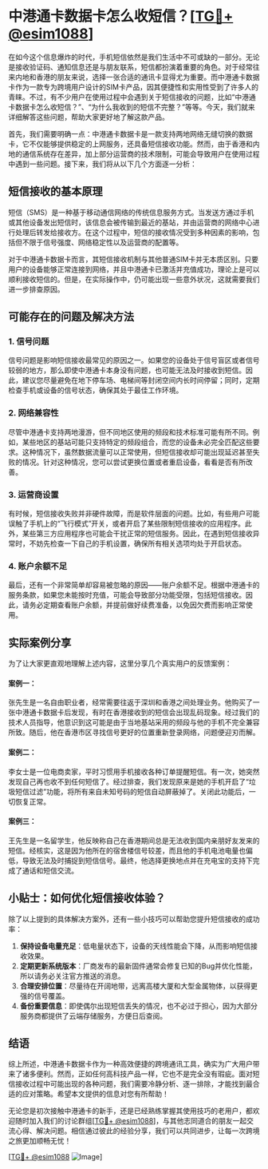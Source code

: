 # 中港通卡数据卡怎么收短信？[[TG💪+ @esim1088](https://t.me/s/esim1088)]

在如今这个信息爆炸的时代，手机短信依然是我们生活中不可或缺的一部分。无论是接收验证码、通知信息还是与朋友联系，短信都扮演着重要的角色。对于经常往来内地和香港的朋友来说，选择一张合适的通讯卡显得尤为重要。而中港通卡数据卡作为一款专为跨境用户设计的SIM卡产品，因其便捷性和实用性受到了许多人的青睐。不过，有不少用户在使用过程中会遇到关于短信接收的问题，比如“中港通卡数据卡怎么收短信？”、“为什么我收到的短信不完整？”等等。今天，我们就来详细解答这些问题，帮助大家更好地了解这款产品。

首先，我们需要明确一点：中港通卡数据卡是一款支持两地网络无缝切换的数据卡，它不仅能够提供稳定的上网服务，还具备短信接收功能。然而，由于香港和内地的通信系统存在差异，加上部分运营商的技术限制，可能会导致用户在使用过程中遇到一些问题。接下来，我们将从以下几个方面逐一分析：

## 短信接收的基本原理

短信（SMS）是一种基于移动通信网络的传统信息服务方式。当发送方通过手机或其他设备发出短信时，该信息会被传输到最近的基站，并由运营商的网络中心进行处理后转发给接收方。在这个过程中，短信的接收情况受到多种因素的影响，包括但不限于信号强度、网络稳定性以及运营商的配置等。

对于中港通卡数据卡而言，其短信接收机制与其他普通SIM卡并无本质区别。只要用户的设备能够正常连接到网络，并且中港通卡已激活并充值成功，理论上是可以顺利接收短信的。但是，在实际操作中，仍可能出现一些意外状况，这就需要我们进一步排查原因。

## 可能存在的问题及解决方法

### 1. **信号问题**
信号问题是影响短信接收最常见的原因之一。如果您的设备处于信号盲区或者信号较弱的地方，那么即使中港通卡本身没有问题，也可能无法及时接收到短信。因此，建议您尽量避免在地下停车场、电梯间等封闭空间内长时间停留；同时，定期检查手机或设备的信号状态，确保其处于最佳工作环境。

### 2. **网络兼容性**
尽管中港通卡支持两地漫游，但不同地区使用的频段和技术标准可能有所不同。例如，某些地区的基站可能只支持特定的频段组合，而您的设备未必完全匹配这些要求。这种情况下，虽然数据流量可以正常使用，但短信接收却可能出现延迟甚至失败的情况。针对这种情况，您可以尝试更换位置或者重启设备，看看是否有所改善。

### 3. **运营商设置**
有时候，短信接收失败并非硬件故障，而是软件层面的问题。比如，有些用户可能误触了手机上的“飞行模式”开关，或者开启了某些限制短信接收的应用程序。此外，某些第三方应用程序也可能会干扰正常的短信服务。因此，在遇到短信接收异常时，不妨先检查一下自己的手机设置，确保所有相关选项均处于开启状态。

### 4. **账户余额不足**
最后，还有一个非常简单却容易被忽略的原因——账户余额不足。根据中港通卡的服务条款，如果您未能按时充值，可能会导致部分功能受限，包括短信接收。因此，请务必定期查看账户余额，并提前做好续费准备，以免因欠费而影响正常使用。

## 实际案例分享

为了让大家更直观地理解上述内容，这里分享几个真实用户的反馈案例：

#### 案例一：
张先生是一名自由职业者，经常需要往返于深圳和香港之间处理业务。他购买了一张中港通卡数据卡后发现，有时在香港接收到的短信会出现乱码现象。经过我们的技术人员指导，他意识到这可能是由于当地基站采用的频段与他的手机不完全兼容所致。随后，他在香港市区寻找信号更好的位置重新登录网络，问题便迎刃而解。

#### 案例二：
李女士是一位电商卖家，平时习惯用手机接收各种订单提醒短信。有一次，她突然发现自己再也收不到任何短信了。经过排查，我们发现原来是她的手机开启了“垃圾短信过滤”功能，将所有来自未知号码的短信自动屏蔽掉了。关闭此功能后，一切恢复正常。

#### 案例三：
王先生是一名留学生，他反映称自己在香港期间总是无法收到国内亲朋好友发来的短信。经核实，这是因为他所在的宿舍楼信号较差，而且他的手机电池电量也偏低，导致无法及时捕捉到短信信号。最终，他选择更换地点并在充电宝的支持下完成了通话和短信交流。

## 小贴士：如何优化短信接收体验？

除了以上提到的具体解决方案外，还有一些小技巧可以帮助您提升短信接收的成功率：

1. **保持设备电量充足**：低电量状态下，设备的天线性能会下降，从而影响短信接收效果。
2. **定期更新系统版本**：厂商发布的最新固件通常会修复已知的Bug并优化性能，所以请务必关注官方推送的消息。
3. **合理安排位置**：尽量待在开阔地带，远离高楼大厦和大型金属物体，以获得更强的信号覆盖。
4. **备份重要信息**：即使偶尔出现短信丢失的情况，也不必过于担心，因为大部分服务商都提供了云端存储服务，方便日后查阅。

## 结语

综上所述，中港通卡数据卡作为一种高效便捷的跨境通讯工具，确实为广大用户带来了诸多便利。然而，正如任何高科技产品一样，它也不是完全没有瑕疵。面对短信接收过程中可能出现的各种问题，我们需要冷静分析、逐一排除，才能找到最合适的应对策略。希望本文提供的信息对您有所帮助！

无论您是初次接触中港通卡的新手，还是已经熟练掌握其使用技巧的老用户，都欢迎随时加入我们的讨论群组[[TG💪+ @esim1088](https://t.me/s/esim1088)]，与其他志同道合的朋友一起交流心得、解决问题。相信通过彼此的经验分享，我们可以共同进步，让每一次跨境之旅更加顺畅无忧！

[[TG💪+ @esim1088](https://t.me/s/esim1088) ![Image](https://i.postimg.cc/4NQfJmqS/Snipaste-2025-05-13-00-14-12.png)]